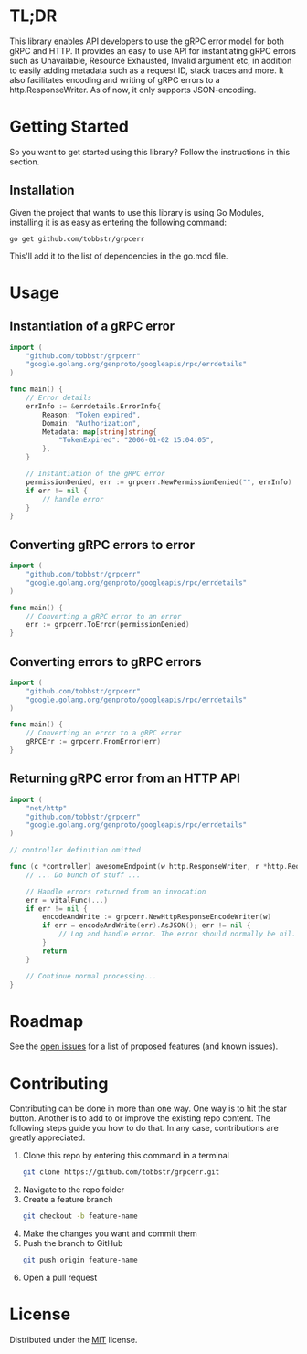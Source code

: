 # TL;DR

This library enables API developers to use the gRPC error model for both gRPC and HTTP.
It provides an easy to use API for instantiating gRPC errors such as Unavailable, Resource Exhausted, Invalid argument etc,
in addition to easily adding metadata such as a request ID, stack traces and more. It also facilitates encoding and writing of
gRPC errors to a http.ResponseWriter. As of now, it only supports JSON-encoding.

# Getting Started

So you want to get started using this library? Follow the instructions in this section.

## Installation

Given the project that wants to use this library is using Go Modules, installing it is as easy as entering the following command:

```
go get github.com/tobbstr/grpcerr
```

This'll add it to the list of dependencies in the go.mod file.

# Usage

## Instantiation of a gRPC error

```go
import (
    "github.com/tobbstr/grpcerr"
	"google.golang.org/genproto/googleapis/rpc/errdetails"
)

func main() {
    // Error details
    errInfo := &errdetails.ErrorInfo{
        Reason: "Token expired",
        Domain: "Authorization",
        Metadata: map[string]string{
            "TokenExpired": "2006-01-02 15:04:05",
        },
    }

    // Instantiation of the gRPC error
    permissionDenied, err := grpcerr.NewPermissionDenied("", errInfo)
    if err != nil {
        // handle error
    }
}
```

## Converting gRPC errors to error

```go
import (
    "github.com/tobbstr/grpcerr"
	"google.golang.org/genproto/googleapis/rpc/errdetails"
)

func main() {
    // Converting a gRPC error to an error
    err := grpcerr.ToError(permissionDenied)
}
```

## Converting errors to gRPC errors

```go
import (
    "github.com/tobbstr/grpcerr"
	"google.golang.org/genproto/googleapis/rpc/errdetails"
)

func main() {
    // Converting an error to a gRPC error
    gRPCErr := grpcerr.FromError(err)
}
```

## Returning gRPC error from an HTTP API

```go
import (
    "net/http"
    "github.com/tobbstr/grpcerr"
	"google.golang.org/genproto/googleapis/rpc/errdetails"
)

// controller definition omitted

func (c *controller) awesomeEndpoint(w http.ResponseWriter, r *http.Request) {
    // ... Do bunch of stuff ...

    // Handle errors returned from an invocation
    err = vitalFunc(...)
    if err != nil {
        encodeAndWrite := grpcerr.NewHttpResponseEncodeWriter(w)
        if err = encodeAndWrite(err).AsJSON(); err != nil {
            // Log and handle error. The error should normally be nil.
        }
        return
    }

    // Continue normal processing...
}
```

# Roadmap

See the [open issues](https://github.com/tobbstr/grpcerr/issues) for a list of proposed features (and known issues).

# Contributing

Contributing can be done in more than one way. One way is to hit the star button. Another is to add to or improve the existing repo content. The following steps guide you how to do that. In any case, contributions are greatly appreciated.

1. Clone this repo by entering this command in a terminal
    ```sh
    git clone https://github.com/tobbstr/grpcerr.git
    ```
2. Navigate to the repo folder
3. Create a feature branch
    ```sh
    git checkout -b feature-name
    ```
4. Make the changes you want and commit them
5. Push the branch to GitHub
    ```sh
    git push origin feature-name
    ```
6. Open a pull request

# License

Distributed under the [MIT](LICENSE) license.